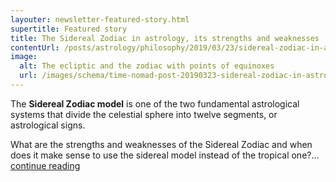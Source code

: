 ```yaml
---
layouter: newsletter-featured-story.html
supertitle: Featured story
title: The Sidereal Zodiac in astrology, its strengths and weaknesses
contentUrl: /posts/astrology/philosophy/2019/03/23/sidereal-zodiac-in-astrology-its-strengths-and-weaknesses.html
image:
  alt: The ecliptic and the zodiac with points of equinoxes
  url: /images/schema/time-nomad-post-20190323-sidereal-zodiac-in-astrology-1x1.jpg  
---
```


The **Sidereal Zodiac model** is one of the two fundamental astrological systems that divide the celestial sphere into twelve segments, or astrological signs. 

What are the strengths and weaknesses of the Sidereal Zodiac and when does it make sense to use the sidereal model instead of the tropical one?… [continue reading]($contentUrl)